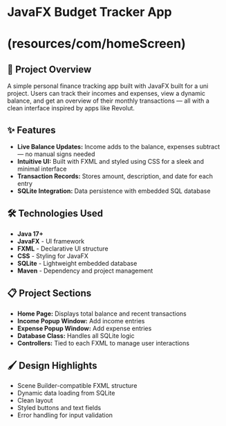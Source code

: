 # JavaFX Budget Tracker App
# (resources/com/homeScreen)
## 🚀 Project Overview

A simple personal finance tracking app built with JavaFX built for a uni project. Users can track their incomes and expenses, view a dynamic balance, and get an overview of their monthly transactions — all with a clean interface inspired by apps like Revolut.

## ✨ Features

- **Live Balance Updates:** Income adds to the balance, expenses subtract — no manual signs needed  
- **Intuitive UI:** Built with FXML and styled using CSS for a sleek and minimal interface  
- **Transaction Records:** Stores amount, description, and date for each entry  
- **SQLite Integration:** Data persistence with embedded SQL database  

## 🛠️ Technologies Used

- **Java 17+**
- **JavaFX** - UI framework
- **FXML** - Declarative UI structure
- **CSS** - Styling for JavaFX
- **SQLite** - Lightweight embedded database
- **Maven** - Dependency and project management

## 📋 Project Sections

- **Home Page:** Displays total balance and recent transactions
- **Income Popup Window:** Add income entries
- **Expense Popup Window:** Add expense entries
- **Database Class:** Handles all SQLite logic
- **Controllers:** Tied to each FXML to manage user interactions

## 🖌️ Design Highlights

- Scene Builder-compatible FXML structure
- Dynamic data loading from SQLite
- Clean layout
- Styled buttons and text fields
- Error handling for input validation
